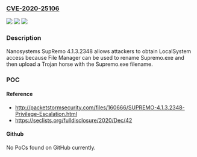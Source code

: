 ### [CVE-2020-25106](https://cve.mitre.org/cgi-bin/cvename.cgi?name=CVE-2020-25106)
![](https://img.shields.io/static/v1?label=Product&message=n%2Fa&color=blue)
![](https://img.shields.io/static/v1?label=Version&message=n%2Fa&color=blue)
![](https://img.shields.io/static/v1?label=Vulnerability&message=n%2Fa&color=brighgreen)

### Description

Nanosystems SupRemo 4.1.3.2348 allows attackers to obtain LocalSystem access because File Manager can be used to rename Supremo.exe and then upload a Trojan horse with the Supremo.exe filename.

### POC

#### Reference
- http://packetstormsecurity.com/files/160666/SUPREMO-4.1.3.2348-Privilege-Escalation.html
- https://seclists.org/fulldisclosure/2020/Dec/42

#### Github
No PoCs found on GitHub currently.

